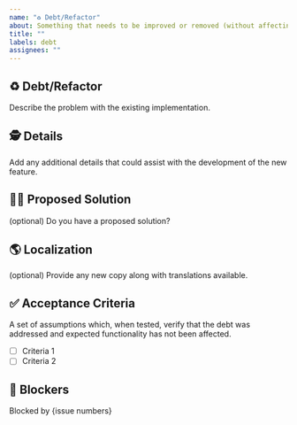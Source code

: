 ```yaml
---
name: "♻️ Debt/Refactor"
about: Something that needs to be improved or removed (without affecting expected functionality)
title: ""
labels: debt
assignees: ""
---
```


## ♻️ Debt/Refactor

Describe the problem with the existing implementation.

## 🕵️ Details

Add any additional details that could assist with the development of the new feature.

## 🙋‍♀️ Proposed Solution

(optional) Do you have a proposed solution?

## 🌎 Localization

(optional) Provide any new copy along with translations available.

## ✅ Acceptance Criteria

A set of assumptions which, when tested, verify that the debt was addressed and expected functionality has not been affected.

- [ ] Criteria 1
- [ ] Criteria 2

## 🛑 Blockers

Blocked by {issue numbers}
